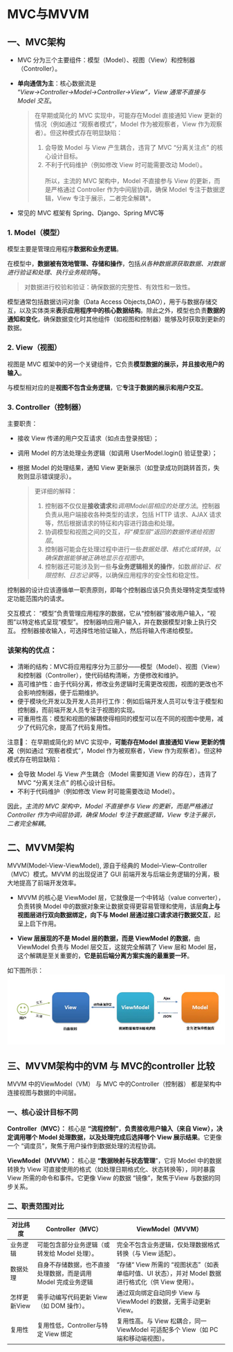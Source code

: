 # MVC与MVVM

## 一、MVC架构
* MVC 分为三个主要组件：模型（Model）、视图（View）和控制器（Controller）。
* **单向通信为主**：核心数据流是 “*View→Controller→Model→Controller→View”，View 通常不直接与 Model 交互*。

    > 在早期或简化的 MVC 实现中，可能存在Model 直接通知 View 更新的情况（例如通过 “观察者模式”，Model 作为被观察者，View 作为观察者）。但这种模式存在明显缺陷：
    > 1. 会导致 Model 与 View 产生耦合，违背了 MVC “分离关注点” 的核心设计目标。
    > 2. 不利于代码维护（例如修改 View 时可能需要改动 Model）。   <br/> <br/> 
    > 所以，主流的 MVC 架构中，Model 不直接参与 View 的更新，而是严格通过 Controller 作为中间层协调，确保 Model 专注于数据逻辑，View 专注于展示，二者完全解耦*。<br/>
* 常见的 MVC 框架有 Spring、Django、Spring MVC等

### 1. Model（模型）
模型主要是管理应用程序**数据和业务逻辑**。

在模型中，**数据被有效地管理、存储和操作**，包括*从各种数据源获取数据、对数据进行验证和处理、执行业务规则*等。
> 对数据进行校验和验证：确保数据的完整性、有效性和一致性。

模型通常包括数据访问对象（Data Access Objects,DAO），用于与数据存储交互，以及实体类来**表示应用程序中的核心数据结构**。除此之外，模型也负责**数据的通知和变化**，确保数据变化时其他组件（如视图和控制器）能够及时获取到更新的数据。

### 2. View（视图）
视图是 MVC 框架中的另一个关键组件，它负责**模型数据的展示，并且接收用户的输入**。

与模型相对应的是**视图不包含业务逻辑**，它**专注于数据的展示和用户交互**。

### 3. Controller（控制器）
主要职责：
* 接收 View 传递的用户交互请求（如点击登录按钮）；
* 调用 Model 的方法处理业务逻辑（如调用 UserModel.login() 验证登录）；
* 根据 Model 的处理结果，通知 View 更新展示（如登录成功则跳转首页，失败则显示错误提示）。

    > 更详细的解释：
    >1. 控制器不仅仅是**接收请求**和*调用Model层相应的处理方法*。控制器负责从用户端接收各种类型的请求，包括 HTTP 请求、AJAX 请求等，然后根据请求的特征和内容进行路由和处理。  
    >2. 协调模型和视图之间的交互，*将“模型层”返回的数据传递给视图层*。  
    >3. 控制器可能会在处理过程中进行一些*数据处理、格式化或转换*，*以确保数据能够被正确地显示在视图中*。  
    >4. 控制器还可能涉及到一些**与业务逻辑相关的操作**，如数*据验证、权限控制、日志记录*等，以确保应用程序的安全性和稳定性。  

控制器的设计应该遵循单一职责原则，即每个控制器应该只负责处理特定类型或特定功能范围内的请求。


交互模式：
“模型”负责管理应用程序的数据，它从“控制器”接收用户输入，“视图”以特定格式呈现“模型”。
控制器响应用户输入，并在数据模型对象上执行交互。
控制器接收输入，可选择性地验证输入，然后将输入传递给模型。


### 该架构的优点：
* 清晰的结构：MVC将应用程序分为三部分——模型（Model）、视图（View）和控制器（Controller），使代码结构清晰，方便修改和维护。
* 高可维护性：由于代码分离，修改业务逻辑时无需更改视图，视图的更改也不会影响控制器，便于后期维护。
* 便于模块化开发以及开发人员并行工作：例如后端开发人员可以专注于模型和控制器，而前端开发人员专注于视图的实现。
* 可重用性高：模型和视图的解耦使得相同的模型可以在不同的视图中使用，减少了代码冗余，提高了代码复用性。

注意📢：
在早期或简化的 MVC 实现中，**可能存在Model 直接通知 View 更新的情况**（例如通过 “观察者模式”，Model 作为被观察者，View 作为观察者）。但这种模式存在明显缺陷：

* 会导致 Model 与 View 产生耦合（Model 需要知道 View 的存在），违背了 MVC “分离关注点” 的核心设计目标。
* 不利于代码维护（例如修改 View 时可能需要改动 Model）。

因此，*主流的 MVC 架构中，Model 不直接参与 View 的更新，而是严格通过 Controller 作为中间层协调，确保 Model 专注于数据逻辑，View 专注于展示，二者完全解耦*。


## 二、MVVM架构
MVVM(Model-View-ViewModel), 源自于经典的 Model–View–Controller（MVC）模式。MVVM 的出现促进了 GUI 前端开发与后端业务逻辑的分离，极大地提高了前端开发效率。

* MVVM 的核心是 ViewModel 层，它就像是一个中转站（value converter），负责转换 Model 中的数据对象来让数据变得更容易管理和使用，该层**向上与视图层进行双向数据绑定，向下与 Model 层通过接口请求进行数据交互**，起呈上启下作用。

* **View 层展现的不是 Model 层的数据，而是 ViewModel 的数据**，由 ViewModel 负责与 Model 层交互，这就完全解耦了 View 层和 Model 层，这个解耦是至关重要的，**它是前后端分离方案实施的最重要一环**。

如下图所示：
![MVVM](./icon/mvvm.jpg)


## 三、MVVM架构中的VM 与 MVC的controller 比较
MVVM 中的ViewModel（VM） 与 MVC 中的Controller（控制器） 都是架构中连接视图与数据的中间层。


### 一、核心设计目标不同
**Controller（MVC）：**
核心是 **“流程控制”**，**负责接收用户输入（来自 View），决定调用哪个 Model 处理数据，以及处理完成后选择哪个 View 展示结果**。它更像一个 “调度员”，聚焦于用户操作到数据处理的流程协调。

**ViewModel（MVVM）：**
核心是 **“数据映射与状态管理**”，它将 Model 中的数据转换为 View 可直接使用的格式（如处理日期格式化、状态转换等），同时暴露 View 所需的命令和事件。它更像 View 的数据 “镜像”，聚焦于View 与数据的同步关系。


### 二、职责范围对比
|  对比纬度   |   Controller（MVC）  | ViewModel（MVVM）  |
|  ----  | ----  |----  |
|  业务逻辑 | 可能包含部分业务逻辑（或转发给 Model 处理）。| 完全不包含业务逻辑，仅处理数据格式转换（与 View 适配）。 | 
|  数据处理 | 自身不存储数据，也不直接处理数据，而是调用 Model 完成业务逻辑 | “存储“ View 所需的 “视图状态”（如表单临时值、UI 状态），并对 Model 数据进行格式化（供 View 使用）。 |
| 怎样更新View | 需手动编写代码更新 View（如 DOM 操作）。| 通过双向绑定自动同步 View 与 ViewModel 的数据，无需手动更新 View。 | 
| 复用性 | 复用性低，Controller与特定 View 绑定	| 复用性高。与 View 松耦合，同一 ViewModel 可适配多个 View（如 PC 端和移动端视图）。|